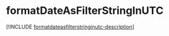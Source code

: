 # formatDateAsFilterStringInUTC

[!INCLUDE [formatdateasfilterstringinutc-description](includes/formatdateasfilterstringinutc-description.md)]